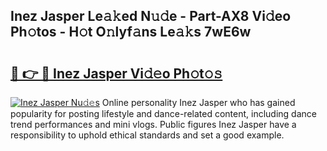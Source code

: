 ## Inez Jasper Le𝚊𝚔ed N𝚞𝚍e - Part-AX8 Vi𝚍eo Ph𝚘tos - H𝚘t O𝚗lyf𝚊ns Le𝚊𝚔s 7wE6w

# <h2><a href="http://hf7en61.feru.top/?c=Inez+Jasper">🔗 👉 🔴 Inez Jasper Vi𝚍𝚎o Ph𝚘t𝚘𝚜</a></h2>

[![Inez Jasper Nu𝚍𝚎s](https://i.imgur.com/0TWrTi3.gif)](http://hf7en61.feru.top/?c=Inez+Jasper)
Online personality Inez Jasper who has gained popularity for posting lifestyle and dance-related content, including dance trend performances and mini vlogs. Public figures Inez Jasper have a responsibility to uphold ethical standards and set a good example. 
